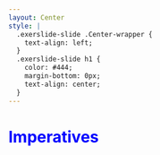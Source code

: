 ```yaml
---
layout: Center
style: |
  .exerslide-slide .Center-wrapper {
    text-align: left;
  }
  .exerslide-slide h1 {
    color: #444;
    margin-bottom: 0px;
    text-align: center;
  }
---
```


<h1><strong style="color:blue">Imperatives</strong></h1>
